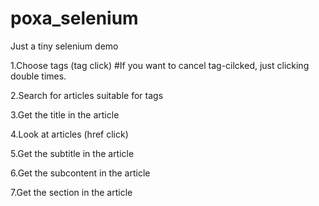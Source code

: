 # poxa_selenium
Just a tiny selenium demo

1.Choose tags (tag click)
#If you want to cancel tag-cilcked, just clicking double times.

2.Search for articles suitable for tags

3.Get the title in the article

4.Look at articles (href click)

5.Get the subtitle in the article

6.Get the subcontent in the article

7.Get the section in the article
